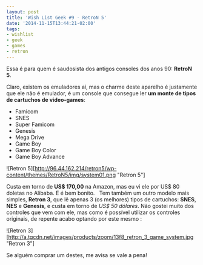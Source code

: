```yaml
---
layout: post
title: 'Wish List Geek #9 - RetroN 5'
date: '2014-11-15T13:44:21-02:00'
tags:
- wishlist
- geek
- games
- retron
---
```

Essa é para quem é saudosista dos antigos consoles dos anos 90: **RetroN 5**.

Claro, existem os emuladores aí, mas o charme deste aparelho é justamente que ele não é emulador, é um console que consegue ler **um monte de tipos de cartuchos de video-games**: 

* Famicom
* SNES
* Super Famicom 
* Genesis
* Mega Drive
* Game Boy
* Game Boy Color
* Game Boy Advance

![Retron 5][http://96.44.162.214/retron5/wp-content/themes/RetroN5/img/system01.png "Retron 5"]

Custa em torno de **US$ 170,00** na Amazon, mas eu vi ele por US$ 80 doletas no Alibaba. E é bem bonito.
 
Tem também um outro modelo mais simples, **Retron 3**, que lê apenas 3 (os melhores) tipos de cartuchos: **SNES**, **NES** e **Genesis**, e custa em torno de *US$ 50 dólares*. Não gostei muito dos controles que vem com ele, mas como é possível utilizar os controles originais, de repente acabo optando por este mesmo :

![Retron 3][http://a.tgcdn.net/images/products/zoom/13f8_retron_3_game_system.jpg "Retron 3"]

Se alguém comprar um destes, me avisa se vale a pena!